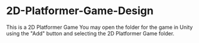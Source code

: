 # 2D-Platformer-Game-Design
This is a 2D Platformer Game
You may open the folder for the game in Unity using the "Add" button and selecting the 2D Platformer Game folder.
